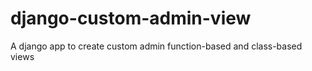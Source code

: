 # django-custom-admin-view
A django app to create custom admin function-based and class-based views
